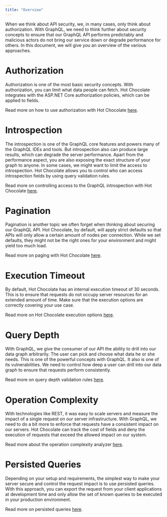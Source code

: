 ```yaml
---
title: "Overview"
---
```


When we think about API security, we, in many cases, only think about authorization. With GraphQL, we need to think further about security concepts to ensure that our GraphQL API performs predictably and malicious actors do not bring our service down or degrade performance for others. In this document, we will give you an overview of the various approaches.

# Authorization

Authorization is one of the most basic security concepts. With authorization, you can limit what data people can fetch. Hot Chocolate integrates with the ASP.NET Core authorization policies, which can be applied to fields.

Read more on how to use authorization with Hot Chocolate [here](authorization).

# Introspection

The introspection is one of the GraphQL core features and powers many of the GraphQL IDEs and tools. But introspection also can produce large results, which can degrade the server performance. Apart from the performance aspect, you are also exposing the exact structure of your graph to anyone. In some cases, we might want to limit the access to introspection. Hot Chocolate allows you to control who can access introspection fields by using query validation rules.

Read more on controlling access to the GraphQL introspection with Hot Chocolate [here](introspection).

# Pagination

Pagination is another topic we often forget when thinking about securing our GraphQL API. Hot Chocolate, by default, will apply strict defaults so that APIs will only allow a certain amount of nodes per connection. While we set defaults, they might not be the right ones for your environment and might yield too much load.

Read more on paging with Hot Chocolate [here]().

# Execution Timeout

By default, Hot Chocolate has an internal execution timeout of 30 seconds. This is to ensure that requests do not occupy server resources for an extended amount of time. Make sure that the execution options are correctly covering your use case.

Read more on Hot Chocolate execution options [here]().

# Query Depth

With GraphQL, we give the consumer of our API the ability to drill into our data graph arbitrarily. The user can pick and choose what data he or she needs. This is one of the powerful concepts with GraphQL. It also is one of its vulnerabilities. We need to control how deep a user can drill into our data graph to ensure that requests perform consistently.

Read more on query depth validation rules [here](query-depth).

# Operation Complexity

With technologies like REST, it was easy to scale servers and measure the impact of a single request on our server infrastructure. With GraphQL, we need to do a bit more to enforce that requests have a consistent impact on our servers. Hot Chocolate can track the cost of fields and deny the execution of requests that exceed the allowed impact on our system.

Read more about the operation complexity analyzer [here](operation-complexity).

# Persisted Queries

Depending on your setup and requirements, the simplest way to make your server secure and control the request impact is to use persisted queries. With this approach, you can export the request from your client applications at development time and only allow the set of known queries to be executed in your production environment.

Read more on persisted queries [here](../performance/persisted-queries).
